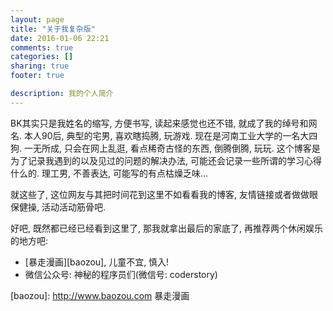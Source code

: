 ```yaml
---
layout: page
title: "关于我复杂版"
date: 2016-01-06 22:21
comments: true
categories: []
sharing: true
footer: true

description: 我的个人简介
---
```


BK其实只是我姓名的缩写, 方便书写, 读起来感觉也还不错, 就成了我的绰号和网名. 本人90后, 典型的宅男, 喜欢瞎捣腾, 玩游戏. 现在是河南工业大学的一名大四狗. 一无所成, 只会在网上乱逛, 看点稀奇古怪的东西, 倒腾倒腾, 玩玩. 这个博客是为了记录我遇到的以及见过的问题的解决办法, 
可能还会记录一些所谓的学习心得什么的. 理工男, 不善表达, 可能写的有点枯燥乏味...

就这些了, 这位网友与其把时间花到这里不如看看我的博客, 友情链接或者做做眼保健操, 活动活动筋骨吧.

好吧, 既然都已经已经看到这里了, 那我就拿出最后的家底了, 再推荐两个休闲娱乐的地方吧:

- [暴走漫画][baozou], 儿童不宜, 慎入!
- 微信公众号: 神秘的程序员们(微信号: coderstory)

[baozou]: http://www.baozou.com 暴走漫画
